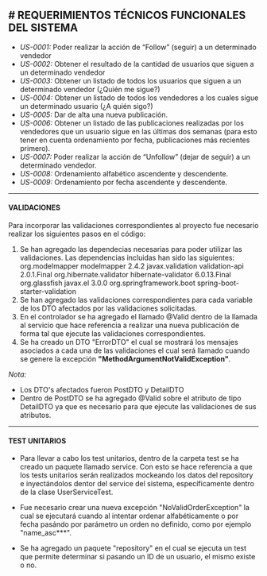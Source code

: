 ## # **REQUERIMIENTOS TÉCNICOS FUNCIONALES DEL SISTEMA**

- *US-0001:* Poder realizar la acción de “Follow” (seguir) a un determinado vendedor
- *US-0002:* Obtener el resultado de la cantidad de usuarios que siguen a un determinado vendedor
- *US-0003:* Obtener un listado de todos los usuarios que siguen a un determinado vendedor (¿Quién me sigue?)
- *US-0004:* Obtener un listado de todos los vendedores a los cuales sigue un determinado usuario (¿A quién sigo?)
- *US-0005:* Dar de alta una nueva publicación. 
- *US-0006:* Obtener un listado de las publicaciones realizadas por los vendedores que un usuario sigue en las últimas dos semanas (para esto tener en cuenta ordenamiento por fecha, publicaciones más recientes primero).
- *US-0007:* Poder realizar la acción de “Unfollow” (dejar de seguir) a un determinado vendedor.
- *US-0008:* Ordenamiento alfabético ascendente y descendente.
- *US-0009:* Ordenamiento por fecha ascendente y descendente.


------------

#### **VALIDACIONES**

Para incorporar las validaciones correspondientes al proyecto fue necesario realizar los siguientes pasos en el código:

1. Se han agregado las dependecias necesarias para poder utilizar las validaciones.
   Las dependencias incluidas han sido las siguientes:
   <dependency>
   <groupId>org.modelmapper</groupId>
   <artifactId>modelmapper</artifactId>
   <version>2.4.2</version>
   </dependency>
   <dependency>
   <groupId>javax.validation</groupId>
   <artifactId>validation-api</artifactId>
   <version>2.0.1.Final</version>
   </dependency>
   <dependency>
   <groupId>org.hibernate.validator</groupId>
   <artifactId>hibernate-validator</artifactId>
   <version>6.0.13.Final</version>
   </dependency>
   <dependency>
   <groupId>org.glassfish</groupId>
   <artifactId>javax.el</artifactId>
   <version>3.0.0</version>
   </dependency>
   <dependency>
   <groupId>org.springframework.boot</groupId>
   <artifactId>spring-boot-starter-validation</artifactId>
   </dependency>
1. Se han agregado las validaciones correspondientes para cada variable de los DTO afectados por las validaciones solicitadas.
1. En el controlador se ha agregado el llamado @Valid dentro de la llamada al servicio que hace referencia a realizar una nueva publicación de forma tal que ejecute las validaciones correspondientes.
1. Se ha creado un DTO "ErrorDTO" el cual se mostrará los mensajes asociados a cada una de las validaciones el cual será llamado cuando se genere la excepción **"MethodArgumentNotValidException"**.

*Nota:*
- Los DTO's afectados fueron PostDTO y DetailDTO
- Dentro de PostDTO se ha agregado @Valid sobre el atributo de tipo DetailDTO ya que es necesario para que ejecute las validaciones de sus atributos.

------------


#### **TEST UNITARIOS**

- Para llevar a cabo los test unitarios, dentro de la carpeta test se ha creado un paquete llamado service. Con esto se hace referencia a que los tests unitarios serán realizados mockeando los datos del repository e inyectándolos dentor del service del sistema, específicamente dentro de la clase UserServiceTest.

- Fue necesario crear una nueva excepción "NoValidOrderException" la cual se ejecutará cuando al intentar ordenar alfabéticamente o por fecha pasándo por parámetro un orden no definido, como por ejemplo "name_asc***".

- Se ha agregado un paquete "repository" en el cual se ejecuta un test que permite determinar si pasando un ID de un usuario, el mismo existe o no.




